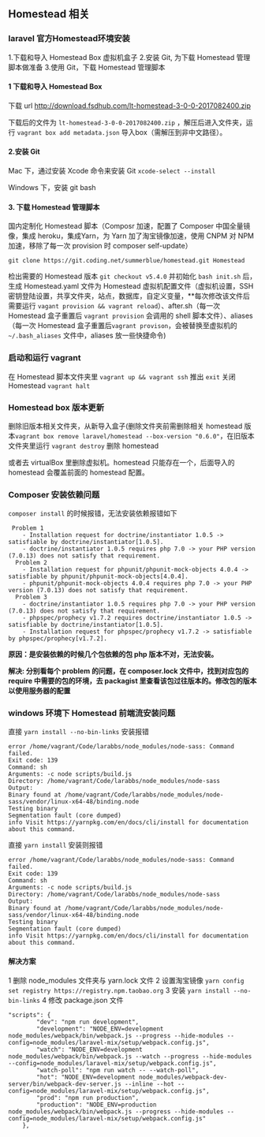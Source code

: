 

## Homestead 相关

### laravel 官方Homestead环境安装
1.下载和导入 Homestead Box 虚拟机盒子
2.安装 Git, 为下载 Homestead 管理脚本做准备
3.使用 Git，下载 Homestead 管理脚本

#### 1 下载和导入 Homestead Box

下载 url http://download.fsdhub.com/lt-homestead-3-0-0-2017082400.zip

下载后的文件为 `lt-homestead-3-0-0-2017082400.zip` ，解压后进入文件夹，运行 `vagrant box add metadata.json` 导入box（需解压到非中文路径）。

#### 2.安装 Git

Mac 下，通过安装 Xcode 命令来安装 Git `xcode-select --install`

Windows  下，安装 git bash

#### 3. 下载 Homestead 管理脚本

国内定制化 Homestead 脚本（Composr 加速，配置了 Composer 中国全量镜像，集成 heroku，集成Yarn，为 Yarn 加了淘宝镜像加速，使用 CNPM 对 NPM 加速，移除了每一次 provision 时 composer self-update）

`git clone https://git.coding.net/summerblue/homestead.git Homestead`

检出需要的 Homestead 版本 `git checkout v5.4.0`  并初始化 `bash init.sh` 后，生成 Homestead.yaml 文件为 Homestead 虚拟机配置文件（虚拟机设置，SSH 密钥登陆设置，共享文件夹，站点，数据库，自定义变量，**每次修改该文件后需要运行 `vagant provision && vagrant reload`）、after.sh（每一次 Homestead 盒子重置后 `vagrant provision` 会调用的 shell 脚本文件）、aliases（每一次 Homestead 盒子重置后`vagrant provison`，会被替换至虚拟机的`~/.bash_aliases` 文件中，aliases 放一些快捷命令)

### 启动和运行 vagrant

在 Homestead 脚本文件夹里 `vagrant up && vagrant ssh` 推出 `exit` 关闭 Homestead `vagrant halt`

### Homestead box 版本更新

删除旧版本相关文件夹，从新导入盒子(删除文件夹前需删除相关 homestead 版本`vagrant box remove laravel/homestead --box-version "0.6.0"`，在旧版本文件夹里运行 `vagrant destroy` 删除 homestead

或者去 virtualBox 里删除虚拟机。homestead 只能存在一个，后面导入的 homestead 会覆盖前面的 homestead 配置。
### Composer 安装依赖问题
`composer install` 的时候报错，无法安装依赖报错如下
```
 Problem 1
    - Installation request for doctrine/instantiator 1.0.5 -> satisfiable by doctrine/instantiator[1.0.5].
    - doctrine/instantiator 1.0.5 requires php 7.0 -> your PHP version (7.0.13) does not satisfy that requirement.
  Problem 2
    - Installation request for phpunit/phpunit-mock-objects 4.0.4 -> satisfiable by phpunit/phpunit-mock-objects[4.0.4].
    - phpunit/phpunit-mock-objects 4.0.4 requires php 7.0 -> your PHP version (7.0.13) does not satisfy that requirement.
  Problem 3
    - doctrine/instantiator 1.0.5 requires php 7.0 -> your PHP version (7.0.13) does not satisfy that requirement.
    - phpspec/prophecy v1.7.2 requires doctrine/instantiator 1.0.5 -> satisfiable by doctrine/instantiator[1.0.5].
    - Installation request for phpspec/prophecy v1.7.2 -> satisfiable by phpspec/prophecy[v1.7.2].
```
__原因：是安装依赖的时候几个包依赖的包 php 版本不对，无法安装。__

__解决: 分别看每个 problem 的问题，在 composer.lock 文件中，找到对应包的 require 中需要的包的环境，去 packagist 里查看该包过往版本的。修改包的版本以使用服务器的配置__
### windows 环境下 Homestead 前端流安装问题
直接 `yarn install --no-bin-links` 安装报错
```
error /home/vagrant/Code/larabbs/node_modules/node-sass: Command failed.
Exit code: 139
Command: sh
Arguments: -c node scripts/build.js
Directory: /home/vagrant/Code/larabbs/node_modules/node-sass
Output:
Binary found at /home/vagrant/Code/larabbs/node_modules/node-sass/vendor/linux-x64-48/binding.node
Testing binary
Segmentation fault (core dumped)
info Visit https://yarnpkg.com/en/docs/cli/install for documentation about this command.
```
直接 `yarn install` 安装则报错
```
error /home/vagrant/Code/larabbs/node_modules/node-sass: Command failed.
Exit code: 139
Command: sh
Arguments: -c node scripts/build.js
Directory: /home/vagrant/Code/larabbs/node_modules/node-sass
Output:
Binary found at /home/vagrant/Code/larabbs/node_modules/node-sass/vendor/linux-x64-48/binding.node
Testing binary
Segmentation fault (core dumped)
info Visit https://yarnpkg.com/en/docs/cli/install for documentation about this command.
```
#### 解决方案
1 删除 node_modules 文件夹与 yarn.lock 文件
2 设置淘宝镜像 `yarn config set registry https://registry.npm.taobao.org`
3 安装 `yarn install --no-bin-links`
4 修改 package.json 文件
```
"scripts": {
        "dev": "npm run development",
        "development": "NODE_ENV=development node_modules/webpack/bin/webpack.js --progress --hide-modules --config=node_modules/laravel-mix/setup/webpack.config.js",
        "watch": "NODE_ENV=development node_modules/webpack/bin/webpack.js --watch --progress --hide-modules --config=node_modules/laravel-mix/setup/webpack.config.js",
        "watch-poll": "npm run watch -- --watch-poll",
        "hot": "NODE_ENV=development node_modules/webpack-dev-server/bin/webpack-dev-server.js --inline --hot --config=node_modules/laravel-mix/setup/webpack.config.js",
        "prod": "npm run production",
        "production": "NODE_ENV=production node_modules/webpack/bin/webpack.js --progress --hide-modules --config=node_modules/laravel-mix/setup/webpack.config.js"
    },
```

